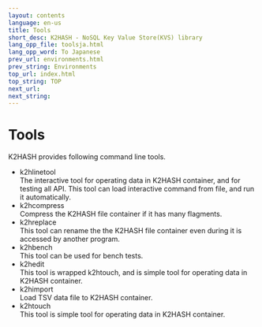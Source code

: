 ```yaml
---
layout: contents
language: en-us
title: Tools
short_desc: K2HASH - NoSQL Key Value Store(KVS) library
lang_opp_file: toolsja.html
lang_opp_word: To Japanese
prev_url: environments.html
prev_string: Environments
top_url: index.html
top_string: TOP
next_url: 
next_string: 
---
```


# Tools
K2HASH provides following command line tools.
- k2hlinetool  
  The interactive tool for operating data in K2HASH container, and for testing all API.
  This tool can load interactive command from file, and run it automatically.
- k2hcompress  
  Compress the K2HASH file container if it has many flagments.
- k2hreplace  
  This tool can rename the the K2HASH file container even during it is accessed by another program.
- k2hbench  
  This tool can be used for bench tests.
- k2hedit  
  This tool is wrapped k2htouch, and is simple tool for operating data in K2HASH container.
- k2himport  
  Load TSV data file to K2HASH container.
- k2htouch  
  This tool is simple tool for operating data in K2HASH container.
